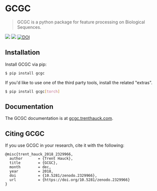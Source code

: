 # GCGC

> GCGC is a python package for feature processing on Biological Sequences.

[![](https://img.shields.io/pypi/v/gcgc.svg)](https://pypi.python.org/pypi/gcgc)
[![](https://img.shields.io/travis/tshauck/gcgc.svg)](https://travis-ci.org/tshauck/gcgc)
[![DOI](https://zenodo.org/badge/DOI/10.5281/zenodo.2329966.svg)](https://doi.org/10.5281/zenodo.2329966)

## Installation

Install GCGC via pip:

```sh
$ pip install gcgc
```

If you'd like to use one of the third party tools, install the related "extras".

```bash
$ pip install gcgc[torch]
```

## Documentation

The GCGC documentation is at [gcgc.trenthauck.com](http://gcgc.trenthauck.com).

## Citing GCGC

If you use GCGC in your research, cite it with the following:

```
@misc{trent_hauck_2018_2329966,
  author       = {Trent Hauck},
  title        = {GCGC},
  month        = dec,
  year         = 2018,
  doi          = {10.5281/zenodo.2329966},
  url          = {https://doi.org/10.5281/zenodo.2329966}
}
```
